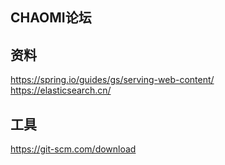## CHAOMI论坛

## 资料
https://spring.io/guides/gs/serving-web-content/  
https://elasticsearch.cn/  
## 工具
https://git-scm.com/download